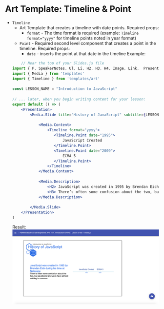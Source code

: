 # Art Template: Timeline & Point

* `Timeline`
    * Art Template that creates a timeline with date points. Required props:
        * `format` - The time format is required (example: `Timeline format="yyyy"` for timeline points noted in year format)
    * `Point` - Required second level component that creates a point in the timeline. Required props:
        * `date` - inserts the point at that date in the timeline
    Example: 
    ```jsx
        // Near the top of your Slides.js file
    import { P, SpeakerNotes, Ul, Li, H2, H3, H4, Image, Link,  Presentation, Span } from 'lib/components'
    import { Media } from 'templates'
    import { Timeline } from 'templates/art'
    
    const LESSON_NAME = "Introduction to JavaScript"
    
    // ... later, when you begin writing content for your lesson:
    export default () => (
        <Presentation> 
            <Media.Slide title="History of JavaScript" subtitle={LESSON_NAME} icon="book">
                
                <Media.Content> 
                    <Timeline format="yyyy">
                       <Timeline.Point date="1995">
                           JavaScript Created
                       </Timeline.Point>
                       <Timeline.Point date="2009">
                           ECMA 5
                       </Timeline.Point>
                    </Timeline> 
                </Media.Content>
            
                <Media.Description>
                    <H2> JavaScript was created in 1995 by Brendan Eich during his time at Netscape </H2>
                    <H3> There’s often some confusion about the two, but JavaScript and Java have almost nothing in common </H3>
                </Media.Description>
            
            </Media.Slide>
        </Presentation>
    )
    ``` 
    Result: 
    ![The Code slide](Timeline-Result.png)
        